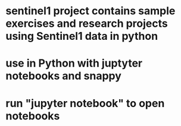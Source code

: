 # sentinel1 project contains sample exercises and research projects using Sentinel1 data in python
# use in Python with juptyter notebooks and snappy
# run "jupyter notebook" to open notebooks
